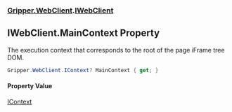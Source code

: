 ### [Gripper.WebClient](Gripper_WebClient.md 'Gripper.WebClient').[IWebClient](Gripper_WebClient_IWebClient.md 'Gripper.WebClient.IWebClient')
## IWebClient.MainContext Property
The execution context that corresponds to the root of the page iFrame tree DOM.  
```csharp
Gripper.WebClient.IContext? MainContext { get; }
```
#### Property Value
[IContext](Gripper_WebClient_IContext.md 'Gripper.WebClient.IContext')
